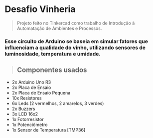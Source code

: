 <h1>Desafio Vinheria</h1>

> Projeto feito no Tinkercad como trabalho de Introdução à Automatação de Ambientes e Processos.

### Esse circuito de Arduino se baseia em simular fatores que influenciam a qualidade do vinho, utilizando sensores de luminosidade, temperatura e umidade.

> <h2>Componentes usados</h2>
+ 2x Arduino Uno R3
+ 2x Placa de Ensaio
+ 2x Placa de Ensaio Pequena
+ 10x Resistores
+ 6x Leds (2 vermelhos, 2 amarelos, 3 verdes)
+ 2x Buzzers
+ 3x LCD 16x2
+ 1x Fotorresistor
+ 1x Potenciômetro
+ 1x Sensor de Temperatura [TMP36]
